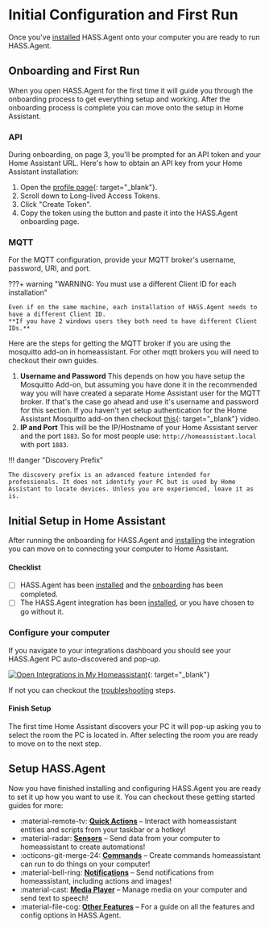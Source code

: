 # Initial Configuration and First Run

Once you've [installed](./installation.md) HASS.Agent onto your computer you are ready to run HASS.Agent.

## Onboarding and First Run

When you open HASS.Agent for the first time it will guide you through the onboarding process to get everything setup and working. After the onboarding process is complete you can move onto the setup in Home Assistant.

### API

During onboarding, on page 3, you'll be prompted for an API token and your Home Assistant URL. Here's how to obtain an API key from your Home Assistant installation:

1. Open the [profile page](https://my.home-assistant.io/redirect/profile/){: target="\_blank"}.
2. Scroll down to Long-lived Access Tokens.
3. Click "Create Token".
4. Copy the token using the button and paste it into the HASS.Agent onboarding page.

### MQTT

For the MQTT configuration, provide your MQTT broker's username, password, URI, and port.

???+ warning "WARNING: You must use a different Client ID for each installation"

    Even if on the same machine, each installation of HASS.Agent needs to have a different Client ID.
    **If you have 2 windows users they both need to have different Client IDs.**

Here are the steps for getting the MQTT broker if you are using the mosquitto add-on in homeassistant. For other mqtt brokers you will need to checkout their own guides.

1. **Username and Password** This depends on how you have setup the Mosquitto Add-on, but assuming you have done it in the recommended way you will have created a separate Home Assistant user for the MQTT broker. If that's the case go ahead and use it's username and password for this section. If you haven't yet setup authentication for the Home Assistant Mosquitto add-on then checkout [this](https://youtu.be/dqTn-Gk4Qeo?si=pqcLDV7mNtVqzAhh&t=326){: target="\_blank"} video.
2. **IP and Port** This will be the IP/Hostname of your Home Assistant server and the port `1883`. So for most people use: `http://homeassistant.local` with port `1883`.

!!! danger "Discovery Prefix"

    The discovery prefix is an advanced feature intended for professionals. It does not identify your PC but is used by Home Assistant to locate devices. Unless you are experienced, leave it as is.

## Initial Setup in Home Assistant

After running the onboarding for HASS.Agent and [installing](./installation.md/#installing-the-home-assistant-integration) the integration you can move on to connecting your computer to Home Assistant.

#### Checklist

- [ ] HASS.Agent has been [installed](./installation.md) and the [onboarding](#onboarding-and-first-run) has been completed.
- [ ] The HASS.Agent integration has been [installed](./installation.md/#installing-the-home-assistant-integration), or you have chosen to go without it.

### Configure your computer

If you navigate to your integrations dashboard you should see your HASS.Agent PC auto-discovered and pop-up.

[![Open Integrations in My Homeassistant](https://my.home-assistant.io/badges/integrations.svg)](https://my.home-assistant.io/redirect/integrations/){: target="\_blank"}

If not you can checkout the [troubleshooting](./troubleshooting.md) steps.

#### Finish Setup

The first time Home Assistant discovers your PC it will pop-up asking you to select the room the PC is located in. After selecting the room you are ready to move on to the next step.

## Setup HASS.Agent

Now you have finished installing and configuring HASS.Agent you are ready to set it up how you want to use it. You can checkout these getting started guides for more:

<div class="grid cards" markdown>

- :material-remote-tv: **[Quick Actions]** – Interact with homeassistant entities and scripts from your taskbar or a hotkey!
- :material-radar: **[Sensors]** – Send data from your computer to homeassistant to create automations!
- :octicons-git-merge-24: **[Commands]** – Create commands homeassistant can run to do things on your computer!
- :material-bell-ring: **[Notifications]** – Send notifications from homeassistant, including actions and images!
- :material-cast: **[Media Player]** – Manage media on your computer and send text to speech!
- :material-file-cog: **[Other Features]** – For a guide on all the features and config options in HASS.Agent.

</div>

[Quick Actions]: ./quick-actions.md
[Sensors]: ./sensors.md
[Commands]: ./commands.md
[Notifications]: ./notifications.md
[Media Player]: ./media-player.md
[Other Features]: ../setup/index.md
